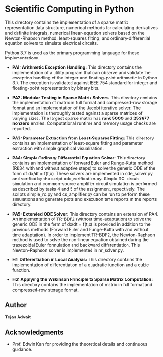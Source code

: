 # Scientific Computing in Python

This directory contains the implementation of a sparse matrix representation data structure, numerical methods for calculating derivatives and definite integrals, numerical linear-equation solvers based on the Newton-Rhapson method, least-squares fitting, and ordinary-differential equation solvers to simulate electrical circuits.

Python 3.7 is used as the primary programming language for these implementations.

* **PA1: Arithmetic Exception Handling:** This directory contains the implementation of a utility program that can observe and validate the exception handling of the integer and floating-point arithmetic in Python 3.7. The exception is validated against IEEE 754 standard for integer and floating-point representation by binary bits.


* **PA2:  Modular Testing in Sparse Matrix Solvers:** This directory contains the implementation of matrix in full format and compressed-row storage format and an implementation of the Jacobi iterative solver. The implementation is thoroughly tested against a sparse matrices of varying sizes. The largest sparse matrix has **rank 5000** and **253677 nonzero** entries. Computational runtime and memory usage checks are reported.

* **PA3:  Parameter Extraction from Least-Squares Fitting:** This directory contains an implementation of least-square fitting and parameter extraction with simple graphical visualization.

* **PA4:  Simple Ordinary Differential Equation Solver:** This directory contains an implementation of forward Euler and Runge-Kutta method (RK34 with and without adaptive steps) to solve the generic ODE of the form of dx/dt = f(t,x). These solvers are implemented in ode_solver.py and verified by the script ode_verification.py. Simple RC-circuit simulation and common-source amplifier circuit simulation is performed as described by tasks 4 and 5 of the assignment, repectively. The scripts simple_rc.py and cs_amplifier.py can be run to perform these simulations and generate plots and execution time reports in the reports directory.


* **PA5:  Extended ODE Solver:** This directory contains an extension of PA4. An implementation of TR-BDF2 (without time-adaptation) to solve the generic ODE in the form of dx/dt = f(t,x) is provided in addition to the previous methods (Forward Euler and Runge-Kutta with and without time adaptation). In order to implement TR-BDF2, the Newton-Raphson method is used to solve the non-linear equation obtained during the trapezoidal Euler formulation and backward differentiation. This Newton-Raphson solver is implemented in nr_solver.py. 

* **H1: Differentiation in Local Analysis:** This directory contains the implementation of differentiation of a quadratic function and a cubic function.


* **H2: Applying the Wilkinson Principle to Sparse Matrix Computation:** This directory contains the implementation of matrix in full format and compressed-row storage format.


## Author

**Tejas Advait**

## Acknowledgments

* Prof. Edwin Kan for providing the theoretical details and continuous guidance.
